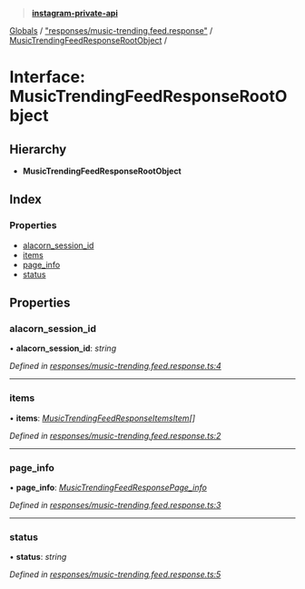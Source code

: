 > **[instagram-private-api](../README.md)**

[Globals](../globals.md) / ["responses/music-trending.feed.response"](../modules/_responses_music_trending_feed_response_.md) / [MusicTrendingFeedResponseRootObject](_responses_music_trending_feed_response_.musictrendingfeedresponserootobject.md) /

# Interface: MusicTrendingFeedResponseRootObject

## Hierarchy

* **MusicTrendingFeedResponseRootObject**

## Index

### Properties

* [alacorn_session_id](_responses_music_trending_feed_response_.musictrendingfeedresponserootobject.md#alacorn_session_id)
* [items](_responses_music_trending_feed_response_.musictrendingfeedresponserootobject.md#items)
* [page_info](_responses_music_trending_feed_response_.musictrendingfeedresponserootobject.md#page_info)
* [status](_responses_music_trending_feed_response_.musictrendingfeedresponserootobject.md#status)

## Properties

###  alacorn_session_id

• **alacorn_session_id**: *string*

*Defined in [responses/music-trending.feed.response.ts:4](https://github.com/Nerixyz/instagram-private-api/blob/e5037ee/src/responses/music-trending.feed.response.ts#L4)*

___

###  items

• **items**: *[MusicTrendingFeedResponseItemsItem](_responses_music_trending_feed_response_.musictrendingfeedresponseitemsitem.md)[]*

*Defined in [responses/music-trending.feed.response.ts:2](https://github.com/Nerixyz/instagram-private-api/blob/e5037ee/src/responses/music-trending.feed.response.ts#L2)*

___

###  page_info

• **page_info**: *[MusicTrendingFeedResponsePage_info](_responses_music_trending_feed_response_.musictrendingfeedresponsepage_info.md)*

*Defined in [responses/music-trending.feed.response.ts:3](https://github.com/Nerixyz/instagram-private-api/blob/e5037ee/src/responses/music-trending.feed.response.ts#L3)*

___

###  status

• **status**: *string*

*Defined in [responses/music-trending.feed.response.ts:5](https://github.com/Nerixyz/instagram-private-api/blob/e5037ee/src/responses/music-trending.feed.response.ts#L5)*